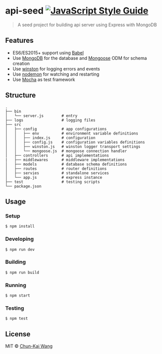 # api-seed [![JavaScript Style Guide][standardjs-image]][standardjs-url]

> A seed project for building api server using Express with MongoDB

## Features

- ES6/ES2015+ support using [Babel](https://babeljs.io)
- Use [MongoDB](https://www.mongodb.com/) for the database and [Mongoose](https://github.com/Automattic/mongoose) ODM for schema creation
- Use [winston](https://github.com/winstonjs/winston) for logging errors and events
- Use [nodemon](https://github.com/remy/nodemon) for watching and restarting
- Use [Mocha](https://github.com/mochajs/mocha) as test framework

## Structure

```
.
├── bin
│   └── server.js        # entry
├── logs                 # logging files
├── src
│   ├── config           # app configurations
│   │   ├── env          # environment variable definitions
│   │   ├── index.js     # configuration
│   │   ├── config.js    # configuration variables definitions
│   │   ├── winston.js   # winston logger transport settings
│   │   └── mongoose.js  # mongoose connection handler
│   ├── controllers      # api implementations
|   ├── middlewares      # middleware implementations
│   ├── models           # database schema definitions
│   ├── routes           # router definitions
│   ├── servies          # standalone services
│   └── app.js           # express instance
├── test                 # testing scripts
└── package.json
```

## Usage

### Setup

```
$ npm install
```

### Developing

```
$ npm run dev
```

### Building

```
$ npm run build
```

### Running

```
$ npm start
```

### Testing

```
$ npm test
```

## License

MIT © [Chun-Kai Wang](https://github.com/chunkai1312)

[standardjs-image]: https://img.shields.io/badge/code%20style-standard-brightgreen.svg
[standardjs-url]: http://standardjs.com/
